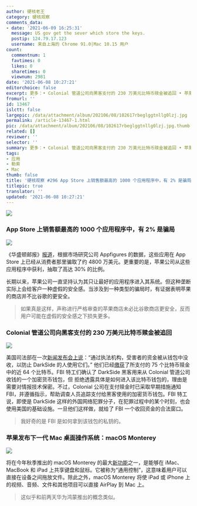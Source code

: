 ```yaml
---
author: 硬核老王
category: 硬核观察
comments_data:
- date: '2021-06-09 16:25:31'
  message: US gov get the sever which store the keys.
  postip: 124.79.17.123
  username: 来自上海的 Chrome 91.0|Mac 10.15 用户
count:
  commentnum: 1
  favtimes: 0
  likes: 0
  sharetimes: 0
  viewnum: 2981
date: '2021-06-08 10:27:21'
editorchoice: false
excerpt: 更多：• Colonial 管道公司向黑客支付的 230 万美元比特币赎金被追回 • 苹果发布下一代 Mac 桌面操作系统：macOS Monterey
fromurl: ''
id: 13467
islctt: false
largepic: /data/attachment/album/202106/08/102617rbeglggtnllg0lzj.jpg
permalink: /article-13467-1.html
pic: /data/attachment/album/202106/08/102617rbeglggtnllg0lzj.jpg.thumb.jpg
related: []
reviewer: ''
selector: ''
summary: 更多：• Colonial 管道公司向黑客支付的 230 万美元比特币赎金被追回 • 苹果发布下一代 Mac 桌面操作系统：macOS Monterey
tags:
- 应用
- 勒索
- Mac
thumb: false
title: '硬核观察 #296 App Store 上销售额最高的 1000 个应用程序中，有 2% 是骗局'
titlepic: true
translator: ''
updated: '2021-06-08 10:27:21'
---
```


![](/data/attachment/album/202106/08/102617rbeglggtnllg0lzj.jpg)


### App Store 上销售额最高的 1000 个应用程序中，有 2% 是骗局


![](/data/attachment/album/202106/08/102626gb7xqbf7ggxp73gb.jpg)


《华盛顿邮报》[报道](https://www.adn.com/nation-world/2021/06/06/apples-tightly-controlled-app-store-is-teeming-with-scams/)，根据市场研究公司 Appfigures 的数据，这些应用在 App Store 上已经从消费者那里骗取了约 4800 万美元。更重要的是，苹果公司从这些应用程序中获利，抽取了高达 30% 的比例。


长期以来，苹果公司一直坚持认为其只让最好的应用程序进入其系统。但这种垄断实际上会给客户一种虚假的安全感。当涉及到一种类型的骗局时，有证据表明苹果的商店并不比谷歌的更安全。



> 
> 如果真是这样，声称进行严格审查的苹果商店未必比谷歌商店更安全，反而用户可能在虚假的安全感之下损失更多。
> 
> 
> 


### Colonial 管道公司向黑客支付的 230 万美元比特币赎金被追回


![](/data/attachment/album/202106/08/102644ilh0cn8uxs0xx0h3.jpg)


美国司法部在一次[新闻发布会上说](https://edition.cnn.com/2021/06/07/politics/colonial-pipeline-ransomware-recovered/)：“通过执法机构，受害者的资金被从钱包中没收，以防止 DarkSide 的人使用它们。” 他们已经[缴获](https://www.wsj.com/articles/u-s-retrieves-millions-paid-to-colonial-pipeline-hackers-11623094399)了所支付的 75 个比特币赎金中的近 64 个比特币。FBI 特工们确认了 DarkSide 黑客用来从 Colonial 管道公司收钱的一个加密货币钱包，但 拒绝透露具体是如何进入该比特币钱包的，理由是需要对情报技术保密。不过，Colonial 公司在支付赎金时已采取早期措施通知 FBI，并遵循指示，帮助调查人员追踪支付给黑客使用的加密货币钱包。FBI 特工说，即使是 DarkSide 这样的外国网络犯罪分子，在犯罪过程中的某个时刻，也会使用美国的基础设施。一旦他们这样做，就给了 FBI 一个收回资金的合法窗口。



> 
> 我好奇的是 FBI 是如何拿到该钱包的私钥的。
> 
> 
> 


### 苹果发布下一代 Mac 桌面操作系统：macOS Monterey


![](/data/attachment/album/202106/08/102659ceve5s70bkv79y0e.jpg)


将在今年秋季推出的 macOS Monterey 的最大[新功能](https://arstechnica.com/gadgets/2021/06/apple-macos-monterey-announced-details-new-features/)之一，是能够在 iMac、MacBook 和 iPad 上共享键盘和鼠标。它被称为“通用控制”，这意味着用户可以直接在设备之间拖放文件。除此之外，macOS Monterey 将使 iPad 或 iPhone 上的视频、音频、文件和其他项目可以直接 AirPlay 到 Mac 上。



> 
> 这似乎和前两天华为鸿蒙推出的概念类似。
> 
> 
>